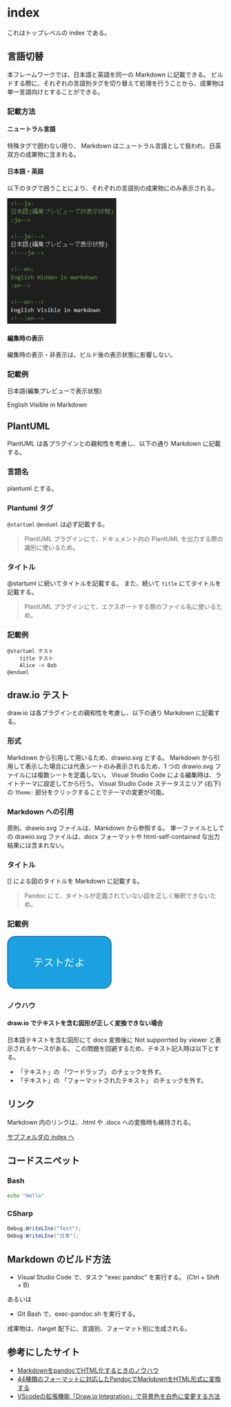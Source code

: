 # index

これはトップレベルの index である。

## 言語切替

本フレームワークでは、日本語と英語を同一の Markdown に記載できる。
ビルドする際に、それぞれの言語別タグを切り替えて処理を行うことから、成果物は単一言語向けとすることができる。

### 記載方法

#### ニュートラル言語

特殊タグで囲わない限り、 Markdown はニュートラル言語として扱われ、日英双方の成果物に含まれる。

#### 日本語・英語

以下のタグで囲うことにより、それぞれの言語別の成果物にのみ表示される。

![ローカライズ用のタグ](images/localization_tags.png)

#### 編集時の表示

編集時の表示・非表示は、ビルド後の表示状態に影響しない。

<!--ja:-->
### 記載例
<!--:ja-->
<!--en:
### Sample
:en-->

<!--ja:
日本語(編集プレビューで非表示状態)
:ja-->

<!--ja:-->
日本語(編集プレビューで表示状態)
<!--:ja-->

<!--en:
English Hidden in Markdown
:en-->

<!--en:-->
English Visible in Markdown
<!--:en-->

## PlantUML

PlantUML は各プラグインとの親和性を考慮し、以下の通り Markdown に記載する。

### 言語名

plantuml とする。

### Plantuml タグ

`@startuml` `@enduml` は必ず記載する。

> PlantUML プラグインにて、ドキュメント内の PlantUML を出力する際の識別に使いるため。

### タイトル

@startuml に続いてタイトルを記載する。
また、続いて `title` にてタイトルを記載する。

> PlantUML プラグインにて、エクスポートする際のファイル名に使いるため。

### 記載例

```plantuml
@startuml テスト
    title テスト
    Alice -> Bob
@enduml
```

## draw.io テスト

draw.io は各プラグインとの親和性を考慮し、以下の通り Markdown に記載する。

### 形式

Markdown から引用して用いるため、drawio.svg とする。
Markdown から引用して表示した場合には代表シートのみ表示されるため、1 つの drawio.svg ファイルには複数シートを定義しない。
Visual Studio Code による編集時は、ライトテーマに設定してから行う。
Visual Studio Code ステータスエリア (右下) の `Theme:` 部分をクリックすることでテーマの変更が可能。

### Markdown への引用

原則、drawio.svg ファイルは、Markdown から参照する。
単一ファイルとしての drawio.svg ファイルは、docx フォーマットや html-self-contained な出力結果には含まれない。

### タイトル

[] による図のタイトルを Markdown に記載する。

> Pandoc にて、タイトルが定義されていない図を正しく解釈できないため。

### 記載例

![draw.io のテスト](images/テスト.drawio.svg)

### ノウハウ

#### draw.io でテキストを含む図形が正しく変換できない場合

日本語テキストを含む図形にて docx 変換後に Not supporrted by viewer と表示されるケースがある。
この問題を回避するため、テキスト記入時は以下とする。

- 「テキスト」の 「ワードラップ」 のチェックを外す。
- 「テキスト」の 「フォーマットされたテキスト」 のチェックを外す。

## リンク

Markdown 内のリンクは、.html や .docx への変換時も維持される。

[サブフォルダの index へ](subfolder/index.md)

## コードスニペット

### Bash

```bash
echo "Hello"
```

### CSharp

```csharp
Debug.WriteLIne("Test");
Debug.WriteLIne("日本");
```

## Markdown のビルド方法

- Visual Studio Code で、タスク "exec pandoc" を実行する。
  (Ctrl + Shift + B)

あるいは

- Git Bash で、exec-pandoc.sh を実行する。

成果物は、/target 配下に、言語別、フォーマット別に生成される。

## 参考にしたサイト

- [MarkdownをpandocでHTML化するときのノウハウ](https://kiririmode.hatenablog.jp/entry/20220227/1645935125)
- [44種類のフォーマットに対応したPandocでMarkdownをHTML形式に変換する](https://dev.classmethod.jp/articles/pandoc-markdown2html/)
- [VScodeの拡張機能「Draw.io Integration」で背景色を白色に変更する方法](https://penpen-dev.com/blog/vscode-drawio/)
